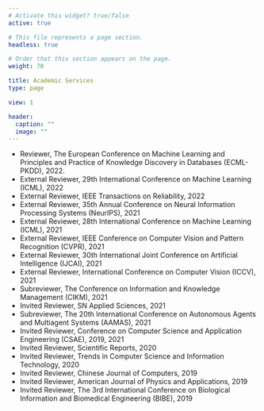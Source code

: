 ```yaml
---
# Activate this widget? true/false
active: true

# This file represents a page section.
headless: true

# Order that this section appears on the page.
weight: 70

title: Academic Services
type: page

view: 1

header:
  caption: ""
  image: ""
---
```

- Reviewer, The European Conference on Machine Learning and Principles and Practice of Knowledge Discovery in Databases (ECML-PKDD), 2022.
- External Reviewer, 29th International Conference on Machine Learning (ICML), 2022
- External Reviewer, IEEE Transactions on Reliability, 2022
- External Reviewer, 35th Annual Conference on Neural Information Processing Systems (NeurIPS), 2021
- External Reviewer, 28th International Conference on Machine Learning (ICML), 2021
- External Reviewer, IEEE Conference on Computer Vision and Pattern Recognition (CVPR), 2021
- External Reviewer, 30th International Joint Conference on Artificial Intelligence (IJCAI), 2021
- External Reviewer, International Conference on Computer Vision (ICCV), 2021
- Subreviewer, The Conference on Information and Knowledge Management (CIKM), 2021
- Invited Reviewer, SN Applied Sciences, 2021
- Subreviewer, The 20th International Conference on Autonomous Agents and Multiagent Systems (AAMAS), 2021
- Invited Reviewer, Conference on Computer Science and Application Engineering (CSAE), 2019, 2021
- Invited Reviewer, Scientific Reports, 2020
- Invited Reviewer, Trends in Computer Science and Information Technology, 2020
- Invited Reviewer, Chinese Journal of Computers, 2019
- Invited Reviewer, American Journal of Physics and Applications, 2019
- Invited Reviewer, The 3rd International Conference on Biological Information and Biomedical Engineering (BIBE), 2019
